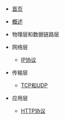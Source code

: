 * [首页](README.md)
* [概述](sections/1.概述.md)
* 物理层和数据链路层
* 网络层
  * [IP协议](sections/3.网络层/IP协议.md)

* 传输层
  * [TCP和UDP](sections/4.传输层/TCP和UDP.md)
* 应用层
  * [HTTP协议](sections/5.应用层/HTTP协议.md)

